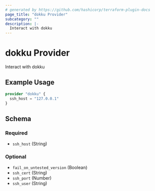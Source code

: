 ```yaml
---
# generated by https://github.com/hashicorp/terraform-plugin-docs
page_title: "dokku Provider"
subcategory: ""
description: |-
  Interact with dokku
---
```


# dokku Provider

Interact with dokku

## Example Usage

```terraform
provider "dokku" {
  ssh_host = "127.0.0.1"
}
```

<!-- schema generated by tfplugindocs -->
## Schema

### Required

- `ssh_host` (String)

### Optional

- `fail_on_untested_version` (Boolean)
- `ssh_cert` (String)
- `ssh_port` (Number)
- `ssh_user` (String)
